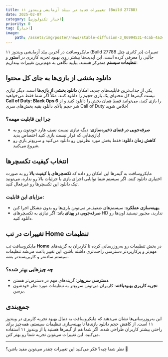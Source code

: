 ```yaml
---
title: تغییرات جدید در بیلد آزمایشی ویندوز ۱۱ (Build 27788)  
date: 2025-02-07
category: [اخبار تکنولوژی]
priority: 0
tag: [اخبار]
image:
    path: /assets/img/poster/news/stable-diffusion-3_06994531-4cab-4a34-b05b-767d0a5865ad.webp
---
```


مایکروسافت در آخرین بیلد آزمایشی ویندوز ۱۱ (Build 27788 در کانری چنل) تغییرات جالبی را معرفی کرده است. این آپدیت‌ها بیشتر روی بهبود تجربه کاربری در **استور** و **تنظیمات سیستم** متمرکز هستند. بیایید نگاهی به مهم‌ترین تغییرات بیندازیم:  

## دانلود بخشی از بازی‌ها به جای کل محتوا  
یکی از جذاب‌ترین قابلیت‌های جدید، امکان **دانلود بخشی از بازی‌ها** است. دیگر نیازی نیست گیمرها کل محتوای یک بازی حجیم را دانلود کنند. مثلاً اگر شما فقط می‌خواهید **Call of Duty: Black Ops 6** را بازی کنید، می‌توانید فقط همان بخش را دانلود کنید و از شر حجم بالای دانلود بقیه بخش‌های سری Call of Duty خلاص شوید!  

### چرا این قابلیت مهمه؟  
- **صرفه‌جویی در فضای ذخیره‌سازی**: دیگه نیازی نیست نصف هارد خودتون رو به بازی‌هایی که قرار نیست بازی کنید اختصاص بدید!  
- **کاهش زمان دانلود**: فقط بخش مورد نظرتون رو دانلود می‌کنید و سریع‌تر بازی رو شروع می‌کنید.  

## انتخاب کیفیت تکسچر‌ها  
مایکروسافت به گیمرها این امکان رو داده که **تکسچر‌های با کیفیت بالا** رو به صورت اختیاری دانلود کنند. اگر سیستم شما توانایی اجرای بازی با جزئیات بالا رو نداره، می‌تونید تیک دانلود این تکسچرها رو غیرفعال کنید.  

### مزایای این قابلیت:  
- **بهینه‌سازی عملکرد**: سیستم‌های ضعیف‌تر می‌تونن بازی‌ها رو بدون مشکل اجرا کنن.  
- **صرفه‌جویی در پهنای باند**: اگر نیازی به تکسچرهای HD ندارید، مجبور نیستید اون‌ها رو دانلود کنید.  

## تغییرات در تب Home تنظیمات  
مایکروسافت تب **Home** در بخش تنظیمات رو به‌روزرسانی کرده تا کاربران به گزینه‌های مهم‌تر و پرکاربردتر دسترسی راحت‌تری داشته باشن. این تغییر باعث می‌شه تنظیمات سیستم ساده‌تر و کاربرپسندتر بشه.  

### چه چیزهایی بهتر شده؟  
- **دسترسی سریع‌تر**: گزینه‌های مهم در دسترس‌تر هستن.  
- **تجربه کاربری بهبودیافته**: کاربران می‌تونن سریع‌تر به تنظیمات مورد نظر خودشون برسن.  

## جمع‌بندی  
این به‌روزرسانی‌ها نشان می‌دهند که مایکروسافت به دنبال بهبود تجربه کاربری در ویندوز ۱۱ است. از کاهش حجم دانلود بازی‌ها تا بهینه‌سازی تنظیمات سیستم، همه‌چیز برای راحتی بیشتر کاربران طراحی شده. اگر شما هم از گیمرها هستید یا از ویندوز ۱۱ استفاده می‌کنید، این تغییرات می‌تونن تجربه شما رو بهتر کنن.  

---  
نظر شما چیه؟ فکر می‌کنید این تغییرات چقدر می‌تونن مفید باشن؟ 🤔